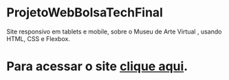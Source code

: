 # ProjetoWebBolsaTechFinal
Site responsivo em tablets e mobile, sobre o Museu de Arte Virtual , usando HTML, CSS e Flexbox.


<h1>Para acessar o site <a href="https://yuritakamisawa.github.io/ProjetoWebBolsaTechFinal/">clique aqui</a>.</h1>
